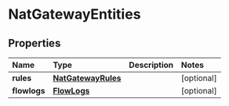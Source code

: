 # NatGatewayEntities

## Properties

| Name | Type | Description | Notes |
| :--- | :--- | :--- | :--- |
| **rules** | [**NatGatewayRules**](natgatewayrules.md) |  | \[optional\] |
| **flowlogs** | [**FlowLogs**](flowlogs.md) |  | \[optional\] |


